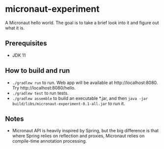 # micronaut-experiment

A Micronaut hello world. The goal is to take a brief look into it and figure out what it is.

## Prerequisites

* JDK 11

## How to build and run

* `./gradlew run` to run. Web app will be available at http://localhost:8080. Try http://localhost:8080/hello.
* `./gradlew test` to run tests.
* `./gradlew assemble` to build an executable *.jar, and then `java -jar build/libs/micronaut-experiment-0.1-all.jar` to run it.

## Notes

* Micronaut API is heavily inspired by Spring, but the big difference is that where Spring relies on reflection and proxies, Micronaut relies on compile-time annotation processing.

